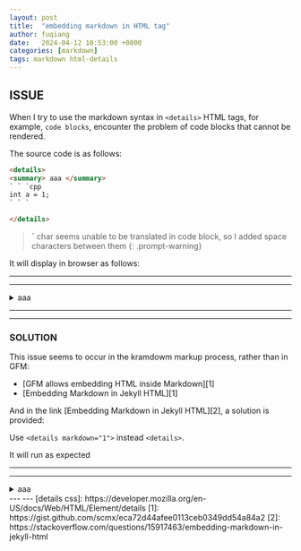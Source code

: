 ```yaml
---
layout: post
title:  "embedding markdown in HTML tag"
author: fuqiang
date:   2024-04-12 10:53:00 +0800
categories: [markdown]
tags: markdown html-details
---
```


## ISSUE

When I try to use the markdown syntax in `<details>` HTML tags, for example,
`code blocks`, encounter the problem of code blocks that cannot be rendered.

The source code is as follows:

```html
<details>
<summary> aaa </summary>
` ` `cpp
int a = 1;
` ` `

</details> 
```



> **\`** char seems unable to be translated in code block, so I added space
> characters between them
{: .prompt-warning}

It will display in browser as follows:

---
---

<details>
<summary>aaa</summary>

```cpp
int a = 1;
```

</details>

---
---


### SOLUTION

This issue seems to occur in the kramdowm markup process, rather than in GFM:
* [GFM allows embedding HTML inside Markdown][1]
* [Embedding Markdown in Jekyll HTML][1]

And in the link [Embedding Markdown in Jekyll HTML][2], a solution is provided:

Use `<details markdown="1">` instead  `<details>`.

It will run as expected 

---
---

<details markdown="1">
<summary>aaa</summary>

```cpp
int a = 1;
```

</details>
---
---
[details css]: https://developer.mozilla.org/en-US/docs/Web/HTML/Element/details
[1]: https://gist.github.com/scmx/eca72d44afee0113ceb0349dd54a84a2
[2]: https://stackoverflow.com/questions/15917463/embedding-markdown-in-jekyll-html

